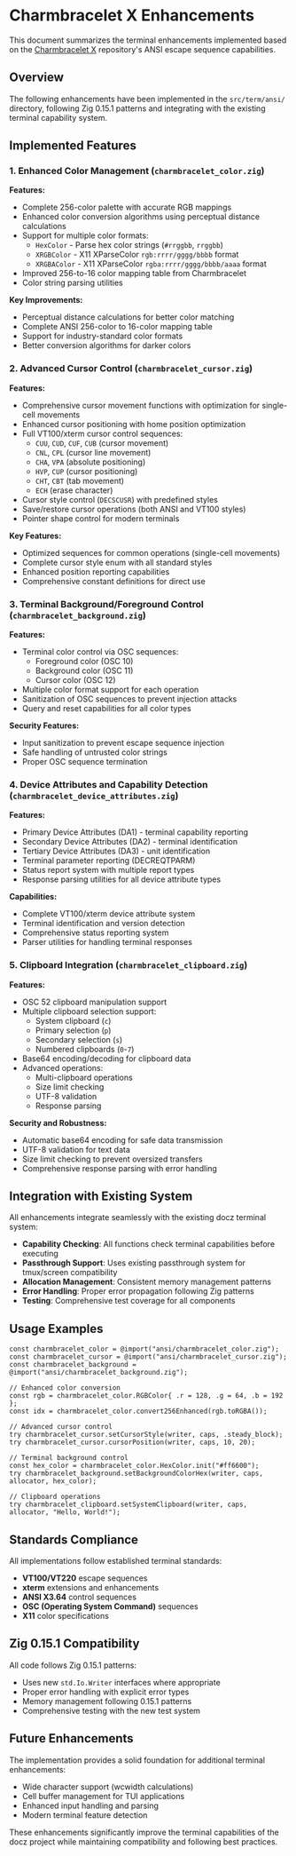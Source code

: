 # Charmbracelet X Enhancements

This document summarizes the terminal enhancements implemented based on the [Charmbracelet X](https://github.com/charmbracelet/x) repository's ANSI escape sequence capabilities.

## Overview

The following enhancements have been implemented in the `src/term/ansi/` directory, following Zig 0.15.1 patterns and integrating with the existing terminal capability system.

## Implemented Features

### 1. Enhanced Color Management (`charmbracelet_color.zig`)

**Features:**
- Complete 256-color palette with accurate RGB mappings
- Enhanced color conversion algorithms using perceptual distance calculations
- Support for multiple color formats:
  - `HexColor` - Parse hex color strings (`#rrggbb`, `rrggbb`)
  - `XRGBColor` - X11 XParseColor `rgb:rrrr/gggg/bbbb` format
  - `XRGBAColor` - X11 XParseColor `rgba:rrrr/gggg/bbbb/aaaa` format
- Improved 256-to-16 color mapping table from Charmbracelet
- Color string parsing utilities

**Key Improvements:**
- Perceptual distance calculations for better color matching
- Complete ANSI 256-color to 16-color mapping table
- Support for industry-standard color formats
- Better conversion algorithms for darker colors

### 2. Advanced Cursor Control (`charmbracelet_cursor.zig`)

**Features:**
- Comprehensive cursor movement functions with optimization for single-cell movements
- Enhanced cursor positioning with home position optimization
- Full VT100/xterm cursor control sequences:
  - `CUU`, `CUD`, `CUF`, `CUB` (cursor movement)
  - `CNL`, `CPL` (cursor line movement)
  - `CHA`, `VPA` (absolute positioning)
  - `HVP`, `CUP` (cursor positioning)
  - `CHT`, `CBT` (tab movement)
  - `ECH` (erase character)
- Cursor style control (`DECSCUSR`) with predefined styles
- Save/restore cursor operations (both ANSI and VT100 styles)
- Pointer shape control for modern terminals

**Key Features:**
- Optimized sequences for common operations (single-cell movements)
- Complete cursor style enum with all standard styles
- Enhanced position reporting capabilities
- Comprehensive constant definitions for direct use

### 3. Terminal Background/Foreground Control (`charmbracelet_background.zig`)

**Features:**
- Terminal color control via OSC sequences:
  - Foreground color (OSC 10)
  - Background color (OSC 11)
  - Cursor color (OSC 12)
- Multiple color format support for each operation
- Sanitization of OSC sequences to prevent injection attacks
- Query and reset capabilities for all color types

**Security Features:**
- Input sanitization to prevent escape sequence injection
- Safe handling of untrusted color strings
- Proper OSC sequence termination

### 4. Device Attributes and Capability Detection (`charmbracelet_device_attributes.zig`)

**Features:**
- Primary Device Attributes (DA1) - terminal capability reporting
- Secondary Device Attributes (DA2) - terminal identification
- Tertiary Device Attributes (DA3) - unit identification
- Terminal parameter reporting (DECREQTPARM)
- Status report system with multiple report types
- Response parsing utilities for all device attribute types

**Capabilities:**
- Complete VT100/xterm device attribute system
- Terminal identification and version detection
- Comprehensive status reporting system
- Parser utilities for handling terminal responses

### 5. Clipboard Integration (`charmbracelet_clipboard.zig`)

**Features:**
- OSC 52 clipboard manipulation support
- Multiple clipboard selection support:
  - System clipboard (`c`)
  - Primary selection (`p`) 
  - Secondary selection (`s`)
  - Numbered clipboards (`0`-`7`)
- Base64 encoding/decoding for clipboard data
- Advanced operations:
  - Multi-clipboard operations
  - Size limit checking
  - UTF-8 validation
  - Response parsing

**Security and Robustness:**
- Automatic base64 encoding for safe data transmission
- UTF-8 validation for text data
- Size limit checking to prevent oversized transfers
- Comprehensive response parsing with error handling

## Integration with Existing System

All enhancements integrate seamlessly with the existing docz terminal system:

- **Capability Checking**: All functions check terminal capabilities before executing
- **Passthrough Support**: Uses existing passthrough system for tmux/screen compatibility
- **Allocation Management**: Consistent memory management patterns
- **Error Handling**: Proper error propagation following Zig patterns
- **Testing**: Comprehensive test coverage for all components

## Usage Examples

```zig
const charmbracelet_color = @import("ansi/charmbracelet_color.zig");
const charmbracelet_cursor = @import("ansi/charmbracelet_cursor.zig");
const charmbracelet_background = @import("ansi/charmbracelet_background.zig");

// Enhanced color conversion
const rgb = charmbracelet_color.RGBColor{ .r = 128, .g = 64, .b = 192 };
const idx = charmbracelet_color.convert256Enhanced(rgb.toRGBA());

// Advanced cursor control
try charmbracelet_cursor.setCursorStyle(writer, caps, .steady_block);
try charmbracelet_cursor.cursorPosition(writer, caps, 10, 20);

// Terminal background control
const hex_color = charmbracelet_color.HexColor.init("#ff6600");
try charmbracelet_background.setBackgroundColorHex(writer, caps, allocator, hex_color);

// Clipboard operations
try charmbracelet_clipboard.setSystemClipboard(writer, caps, allocator, "Hello, World!");
```

## Standards Compliance

All implementations follow established terminal standards:

- **VT100/VT220** escape sequences
- **xterm** extensions and enhancements  
- **ANSI X3.64** control sequences
- **OSC (Operating System Command)** sequences
- **X11** color specifications

## Zig 0.15.1 Compatibility

All code follows Zig 0.15.1 patterns:
- Uses new `std.Io.Writer` interfaces where appropriate
- Proper error handling with explicit error types
- Memory management following 0.15.1 patterns
- Comprehensive testing with the new test system

## Future Enhancements

The implementation provides a solid foundation for additional terminal enhancements:
- Wide character support (wcwidth calculations)
- Cell buffer management for TUI applications
- Enhanced input handling and parsing
- Modern terminal feature detection

These enhancements significantly improve the terminal capabilities of the docz project while maintaining compatibility and following best practices.